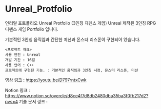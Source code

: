 # Unreal_Protfolio

언리얼 포트폴리오
Unreal Protfolio (3인칭 디펜스 게임)
Unreal 제작된 3인칭 RPG 디펜스 게임 Portfolio 입니다.

기본적인 3인칭 움직임과 간단한 미션과 몬스터 리스폰이 구현되어 있습니다.

```
<프로젝트 개요>
사용 엔진 : Unreal
개발 기간 : 16일
사용 언어 : C++
프로젝트에 구현된 기능. : 기본적인 움직임과 3인칭 시점, 몬스터 리스폰, 미션
```
영상 링크 : https://youtu.be/D797rntxCwk

Notion 링크 : https://www.notion.so/overcle/d8ce4f7d8db2480dba35ba3f0fb217d2?pvs=4
기술 문서 링크 :


